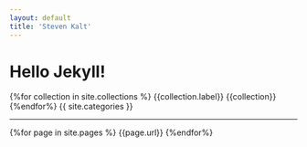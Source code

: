 ```yaml
---
layout: default
title: 'Steven Kalt'
---
```

# Hello Jekyll!
<!-- TODO: fwd to project list | about -->
{%for collection in site.collections %}
  {{collection.label}} {{collection}}
{%endfor%}
{{ site.categories }}
<hr>
{%for page in site.pages %}
  {{page.url}}
{%endfor%}
